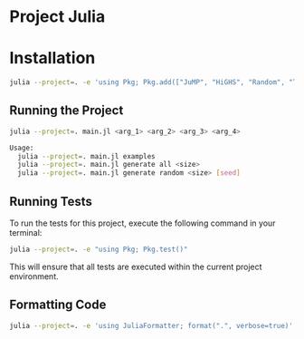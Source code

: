 # Project Julia

# Installation

```bash
julia --project=. -e 'using Pkg; Pkg.add(["JuMP", "HiGHS", "Random", "Test", "JuliaFormatter"])'
```

## Running the Project

```bash
julia --project=. main.jl <arg_1> <arg_2> <arg_3> <arg_4>

Usage:
  julia --project=. main.jl examples
  julia --project=. main.jl generate all <size>
  julia --project=. main.jl generate random <size> [seed]
```

## Running Tests

To run the tests for this project, execute the following command in your terminal:

```bash
julia --project=. -e "using Pkg; Pkg.test()"
```

This will ensure that all tests are executed within the current project environment.

## Formatting Code

```bash
julia --project=. -e 'using JuliaFormatter; format(".", verbose=true)'
```